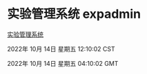 # 实验管理系统 expadmin
[实验管理系统](http://27.19.33.125:56808/expadmin-782313d2-e1b1-4ea7-932e-3a55e6a1a4d0/)

2022年 10月 14日 星期五 12:10:02 CST

2022年 10月 14日 星期五 04:10:02 GMT
